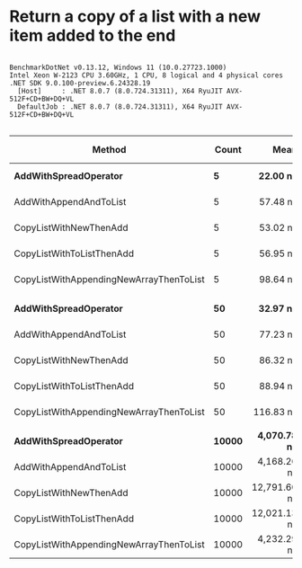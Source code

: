 # Return a copy of a list with a new item added to the end



```

BenchmarkDotNet v0.13.12, Windows 11 (10.0.27723.1000)
Intel Xeon W-2123 CPU 3.60GHz, 1 CPU, 8 logical and 4 physical cores
.NET SDK 9.0.100-preview.6.24328.19
  [Host]     : .NET 8.0.7 (8.0.724.31311), X64 RyuJIT AVX-512F+CD+BW+DQ+VL
  DefaultJob : .NET 8.0.7 (8.0.724.31311), X64 RyuJIT AVX-512F+CD+BW+DQ+VL


```
| Method                                  | Count | Mean         | Error      | StdDev     | Median       | Ratio | RatioSD | Gen0    | Gen1   | Allocated | Alloc Ratio |
|---------------------------------------- |------ |-------------:|-----------:|-----------:|-------------:|------:|--------:|--------:|-------:|----------:|------------:|
| **AddWithSpreadOperator**                   | **5**     |     **22.00 ns** |   **0.479 ns** |   **0.989 ns** |     **21.74 ns** |  **1.00** |    **0.00** |  **0.0185** |      **-** |      **80 B** |        **1.00** |
| AddWithAppendAndToList                  | 5     |     57.48 ns |   0.857 ns |   0.715 ns |     57.38 ns |  2.61 |    0.17 |  0.0315 |      - |     136 B |        1.70 |
| CopyListWithNewThenAdd                  | 5     |     53.02 ns |   1.845 ns |   5.235 ns |     52.18 ns |  2.42 |    0.27 |  0.0334 |      - |     144 B |        1.80 |
| CopyListWithToListThenAdd               | 5     |     56.95 ns |   1.790 ns |   5.078 ns |     55.91 ns |  2.57 |    0.28 |  0.0334 |      - |     144 B |        1.80 |
| CopyListWithAppendingNewArrayThenToList | 5     |     98.64 ns |   2.034 ns |   4.464 ns |     97.93 ns |  4.50 |    0.30 |  0.0389 |      - |     168 B |        2.10 |
|                                         |       |              |            |            |              |       |         |         |        |           |             |
| **AddWithSpreadOperator**                   | **50**    |     **32.97 ns** |   **0.720 ns** |   **1.121 ns** |     **32.71 ns** |  **1.00** |    **0.00** |  **0.0612** |      **-** |     **264 B** |        **1.00** |
| AddWithAppendAndToList                  | 50    |     77.23 ns |   2.230 ns |   6.469 ns |     75.40 ns |  2.37 |    0.20 |  0.0741 |      - |     320 B |        1.21 |
| CopyListWithNewThenAdd                  | 50    |     86.32 ns |   1.903 ns |   5.552 ns |     86.16 ns |  2.51 |    0.16 |  0.1576 |      - |     680 B |        2.58 |
| CopyListWithToListThenAdd               | 50    |     88.94 ns |   1.839 ns |   4.844 ns |     88.10 ns |  2.69 |    0.17 |  0.1576 |      - |     680 B |        2.58 |
| CopyListWithAppendingNewArrayThenToList | 50    |    116.83 ns |   2.418 ns |   6.660 ns |    115.00 ns |  3.64 |    0.28 |  0.0815 |      - |     352 B |        1.33 |
|                                         |       |              |            |            |              |       |         |         |        |           |             |
| **AddWithSpreadOperator**                   | **10000** |  **4,070.78 ns** |  **80.475 ns** |  **89.447 ns** |  **4,063.83 ns** |  **1.00** |    **0.00** |  **9.2545** | **1.0223** |   **40064 B** |        **1.00** |
| AddWithAppendAndToList                  | 10000 |  4,168.26 ns |  80.477 ns |  95.802 ns |  4,161.37 ns |  1.02 |    0.04 |  9.2545 | 1.0223 |   40120 B |        1.00 |
| CopyListWithNewThenAdd                  | 10000 | 12,791.60 ns | 255.397 ns | 668.329 ns | 12,658.92 ns |  3.20 |    0.20 | 27.7710 | 4.6234 |  120080 B |        3.00 |
| CopyListWithToListThenAdd               | 10000 | 12,021.13 ns | 176.799 ns | 147.635 ns | 12,050.51 ns |  2.95 |    0.10 | 27.7710 | 4.6234 |  120080 B |        3.00 |
| CopyListWithAppendingNewArrayThenToList | 10000 |  4,232.29 ns |  84.570 ns | 126.580 ns |  4,207.83 ns |  1.04 |    0.04 |  9.2545 | 1.0223 |   40152 B |        1.00 |
